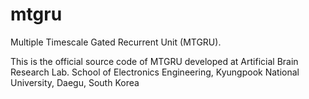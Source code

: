 # mtgru
Multiple Timescale Gated Recurrent Unit (MTGRU).

This is the official source code of MTGRU developed at Artificial Brain Research Lab. School of Electronics Engineering, Kyungpook National University, Daegu, South Korea
